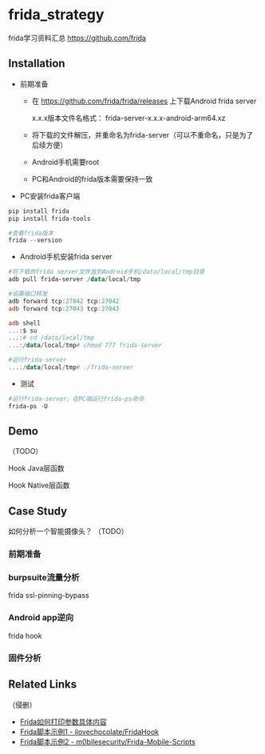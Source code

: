 # frida_strategy
frida学习资料汇总
https://github.com/frida

## Installation

- 前期准备

  - 在 https://github.com/frida/frida/releases 上下载Android frida server

    x.x.x版本文件名格式： frida-server-x.x.x-android-arm64.xz

  - 将下载的文件解压，并重命名为frida-server（可以不重命名，只是为了后续方便）

  - Android手机需要root

  - PC和Android的frida版本需要保持一致

- PC安装frida客户端

```powershell
pip install frida
pip install frida-tools

#查看frida版本
frida --version
```

- Android手机安装frida server

```powershell
#将下载的frida server文件放到Android手机/data/local/tmp目录
adb pull frida-server /data/local/tmp

#设置端口转发
adb forward tcp:27042 tcp:27042
adb forward tcp:27043 tcp:27043

adb shell
...:$ su
...:# cd /data/local/tmp
...:/data/local/tmp# chmod 777 frida-server

#运行frida-server
...:/data/local/tmp# ./frida-server
```

- 测试

```powershell
#运行frida-server，在PC端运行frida-ps命令
frida-ps -U
```

## Demo

（TODO）

Hook Java层函数

Hook Native层函数

## Case Study
如何分析一个智能摄像头？
（TODO）

### 前期准备

### burpsuite流量分析

frida ssl-pinning-bypass

### Android app逆向

frida hook

### 固件分析


## Related Links
（侵删）
- [Frida如何打印参数具体内容](https://bbs.pediy.com/thread-253994.htm)
- [Frida脚本示例1 - ilovechocolate/FridaHook](https://github.com/ilovechocolate/FridaHook)
- [Frida脚本示例2 - m0bilesecurity/Frida-Mobile-Scripts](https://github.com/m0bilesecurity/Frida-Mobile-Scripts)
